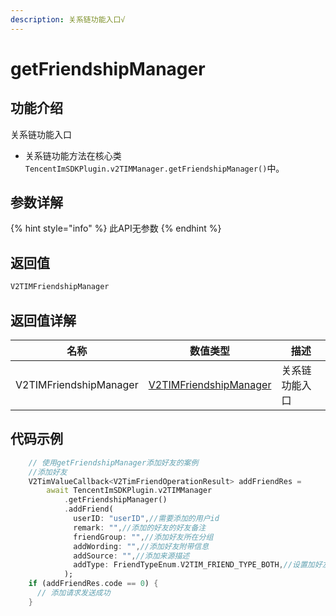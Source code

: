 ```yaml
---
description: 关系链功能入口√
---
```


# getFriendshipManager

## 功能介绍

关系链功能入口

* 关系链功能方法在核心类 `TencentImSDKPlugin.v2TIMManager.getFriendshipManager()`中。

## 参数详解

{% hint style="info" %}
此API无参数
{% endhint %}

## 返回值

```dart
V2TIMFriendshipManager
```

## 返回值详解

| 名称                     | 数值类型                                                 | 描述      |
| ---------------------- | ---------------------------------------------------- | ------- |
| V2TIMFriendshipManager | [V2TIMFriendshipManager](../v2timfriendshipmanager/README.md) | 关系链功能入口 |

## 代码示例  &#x20;

```dart
    // 使用getFriendshipManager添加好友的案例
    //添加好友
    V2TimValueCallback<V2TimFriendOperationResult> addFriendRes =
        await TencentImSDKPlugin.v2TIMManager
            .getFriendshipManager()
            .addFriend(
              userID: "userID",//需要添加的用户id
              remark: "",//添加的好友的好友备注
              friendGroup: "",//添加好友所在分组
              addWording: "",//添加好友附带信息
              addSource: "",//添加来源描述
              addType: FriendTypeEnum.V2TIM_FRIEND_TYPE_BOTH,//设置加好友类型，默认双向
            );
    if (addFriendRes.code == 0) {
      // 添加请求发送成功
    }
```
